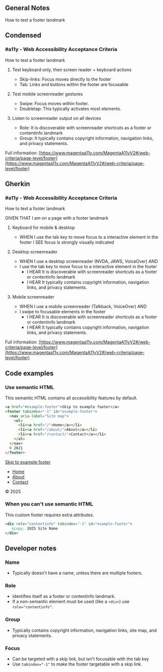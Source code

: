 ## General Notes

How to test a footer landmark

## Condensed

### #a11y - Web Accessibility Acceptance Criteria

How to test a footer landmark

1. Test keyboard only, then screen reader + keyboard actions
   - Skip-links: Focus moves directly to the footer
   - Tab: Links and buttons within the footer are focusable

2. Test mobile screenreader gestures
   - Swipe: Focus moves within footer.
   - Doubletap: This typically activates most elements.

3. Listen to screenreader output on all devices
   - Role: It is discoverable with screenreader shortcuts as a footer or contentinfo landmark
   - Group: It typically contains copyright information, navigation links, and privacy statements.

Full information: [https://www.magentaa11y.com/MagentaA11yV2#/web-criteria/page-level/footer](https://www.magentaa11y.com/MagentaA11yV2#/web-criteria/page-level/footer)

## Gherkin

### #a11y - Web Accessibility Acceptance Criteria

How to test a footer landmark

GIVEN THAT I am on a page with a footer landmark

1. Keyboard for mobile & desktop
   - WHEN I use the tab key to move focus to a interactive element in the footer I SEE focus is strongly visually indicated

2. Desktop screenreader
   - WHEN I use a desktop screenreader (NVDA, JAWS, VoiceOver) AND 
   - I use the tab key to move focus to a interactive element in the footer
      - I HEAR It is discoverable with screenreader shortcuts as a footer or contentinfo landmark
      - I HEAR It typically contains copyright information, navigation links, and privacy statements.

3. Mobile screenreader
   - WHEN I use a mobile screenreader (Talkback, VoiceOver) AND
   - I swipe to focusable elements in the footer
      - I HEAR It is discoverable with screenreader shortcuts as a footer or contentinfo landmark
      - I HEAR It typically contains copyright information, navigation links, and privacy statements.


Full information: [https://www.magentaa11y.com/MagentaA11yV2#/web-criteria/page-level/footer](https://www.magentaa11y.com/MagentaA11yV2#/web-criteria/page-level/footer)

## Code examples

### Use semantic HTML

This semantic HTML contains all accessibility features by default.

```html
<a href="#example-footer">Skip to example footer</a>
<footer tabindex="-1" id="example-footer">
  <nav aria-label="Site map">
    <ul>
      <li><a href="/">Home</a></li>
      <li><a href="/about/">About</a></li>
      <li><a href="/contact/">Contact</a></li>
    </ul>
  </nav>
  © 2021
</footer>
```

<example>
    <a href="#destination" data-fn="scrollToHref">Skip to example footer</a>
    <footer tabindex="-1" id="destination">
    <nav aria-label="Site map">
        <ul>
            <li><a href="/">Home</a></li>
            <li><a href="/about/">About</a></li>
            <li><a href="/contact/">Contact</a></li>
        </ul>
    </nav>
    © 2025
    </footer>
</example>

### When you can't use semantic HTML

This custom footer requires extra attributes.

```html
<div role="contentinfo" tabindex="-1" id="example-footer">
   &copy; 2025 Site Name
</div>
```

## Developer notes

### Name
- Typically doesn't have a name, unless there are multiple footers.

### Role

- Identifies itself as a footer or contentinfo landmark.
- If a non-semantic element must be used (like a `<div>`) use `role="contentinfo"`.

### Group

- Typically contains copyright information, navigation links, site map, and privacy statements.

### Focus

- Can be targeted with a skip link, but isn't focusable with the tab key
- Use `tabindex="-1"` to make the footer targetable with a skip link.
